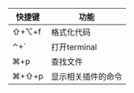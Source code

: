 


| 快捷键 | 功能         |
| ------ | ------------ |
| ⇧+⌥+f  | 格式化代码   |
| ⌃+\`   | 打开terminal |
| ⌘+p    | 查找文件     |
| ⌘+⇧+p  |     显示相关插件的命令         |
